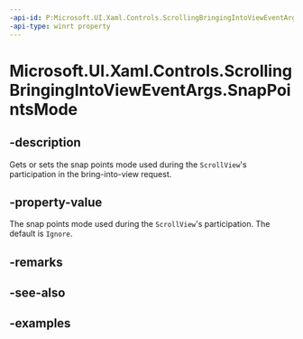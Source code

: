```yaml
---
-api-id: P:Microsoft.UI.Xaml.Controls.ScrollingBringingIntoViewEventArgs.SnapPointsMode
-api-type: winrt property
---
```


# Microsoft.UI.Xaml.Controls.ScrollingBringingIntoViewEventArgs.SnapPointsMode

<!--
public Microsoft.UI.Xaml.Controls.ScrollingSnapPointsMode SnapPointsMode { get; set; }
-->

## -description

Gets or sets the snap points mode used during the `ScrollView`'s participation in the bring-into-view request.

## -property-value

The snap points mode used during the `ScrollView`'s participation. The default is `Ignore`.

## -remarks

## -see-also

## -examples


